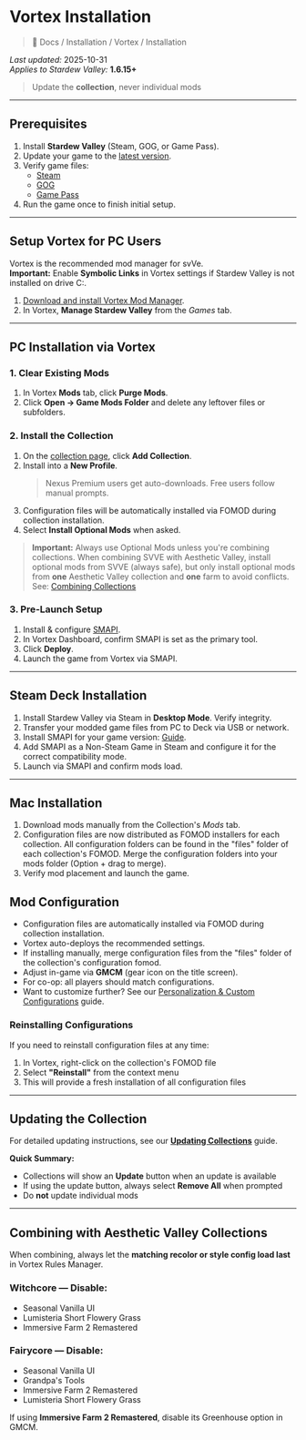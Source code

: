# Vortex Installation

> 📂 Docs / Installation / Vortex / Installation

*Last updated:* 2025-10-31  
*Applies to Stardew Valley:* **1.6.15+**

> Update the **collection**, never individual mods

---

## Prerequisites

1. Install **Stardew Valley** (Steam, GOG, or Game Pass).
2. Update your game to the [latest version](https://stardewvalleywiki.com/Version_History).
3. Verify game files:  
   - [Steam](https://support.steampowered.com/kb_article.php?ref=2037-QEUH-3335)  
   - [GOG](https://support.gog.com/hc/en-us/articles/360003930017)  
   - [Game Pass](https://support.xbox.com/help/games-apps/troubleshooting/troubleshoot-games-windows-10)  
4. Run the game once to finish initial setup.

---

## Setup Vortex for PC Users

Vortex is the recommended mod manager for svVe.  
**Important:** Enable **Symbolic Links** in Vortex settings if Stardew Valley is not installed on drive C:.

1. [Download and install Vortex Mod Manager](https://www.nexusmods.com/about/vortex/).
2. In Vortex, **Manage Stardew Valley** from the *Games* tab.

---

## PC Installation via Vortex

### 1. Clear Existing Mods
1. In Vortex **Mods** tab, click **Purge Mods**.
2. Click **Open → Game Mods Folder** and delete any leftover files or subfolders.

### 2. Install the Collection
1. On the [collection page](https://next.nexusmods.com/stardewvalley/collections/tckf0m), click **Add Collection**.
2. Install into a **New Profile**.  
   > Nexus Premium users get auto-downloads. Free users follow manual prompts.
3. Configuration files will be automatically installed via FOMOD during collection installation.
4. Select **Install Optional Mods** when asked.

> **Important:** Always use Optional Mods unless you're combining collections. When combining SVVE with Aesthetic Valley, install optional mods from SVVE (always safe), but only install optional mods from **one** Aesthetic Valley collection and **one** farm to avoid conflicts. See: [Combining Collections](../../Collections/combining-collections.md)

### 3. Pre-Launch Setup
1. Install & configure [SMAPI](https://stardewvalleywiki.com/Modding:Installing_SMAPI_on_Windows#Configure_your_game_client).
2. In Vortex Dashboard, confirm SMAPI is set as the primary tool.
3. Click **Deploy**.
4. Launch the game from Vortex via SMAPI.

---

## Steam Deck Installation

1. Install Stardew Valley via Steam in **Desktop Mode**. Verify integrity.
2. Transfer your modded game files from PC to Deck via USB or network.
3. Install SMAPI for your game version: [Guide](https://stardewvalleywiki.com/Modding:Installing_SMAPI_on_Steam_Deck).
4. Add SMAPI as a Non-Steam Game in Steam and configure it for the correct compatibility mode.
5. Launch via SMAPI and confirm mods load.

---

## Mac Installation

1. Download mods manually from the Collection's *Mods* tab.  
2. Configuration files are now distributed as FOMOD installers for each collection. All configuration folders can be found in the "files" folder of each collection's FOMOD. Merge the configuration folders into your mods folder (Option + drag to merge).  
5. Verify mod placement and launch the game.


## Mod Configuration

- Configuration files are automatically installed via FOMOD during collection installation.
- Vortex auto-deploys the recommended settings.
- If installing manually, merge configuration files from the "files" folder of the collection's configuration fomod.
- Adjust in-game via **GMCM** (gear icon on the title screen).
- For co-op: all players should match configurations.
- Want to customize further? See our [Personalization & Custom Configurations](../../Guides/personalization.md) guide.

### Reinstalling Configurations

If you need to reinstall configuration files at any time:
1. In Vortex, right-click on the collection's FOMOD file
2. Select **"Reinstall"** from the context menu
3. This will provide a fresh installation of all configuration files

---

## Updating the Collection

For detailed updating instructions, see our [**Updating Collections**](../../Getting%20Started/updating-collections.md) guide.

**Quick Summary:**
- Collections will show an **Update** button when an update is available
- If using the update button, always select **Remove All** when prompted
- Do **not** update individual mods

---

## Combining with Aesthetic Valley Collections

When combining, always let the **matching recolor or style config load last** in Vortex Rules Manager.

### Witchcore — Disable:
- Seasonal Vanilla UI  
- Lumisteria Short Flowery Grass  
- Immersive Farm 2 Remastered  

### Fairycore — Disable:
- Seasonal Vanilla UI  
- Grandpa's Tools  
- Immersive Farm 2 Remastered  
- Lumisteria Short Flowery Grass  

If using **Immersive Farm 2 Remastered**, disable its Greenhouse option in GMCM.

